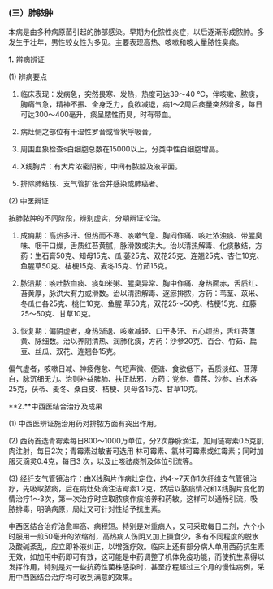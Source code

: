 ###   (三）肺脓肿  

本病是由多种病原菌引起的肺部感染。早期为化脓性炎症，以后逐渐形成脓肿。多发生于壮年，男性较女性为多见。主要表现高热、咳嗽和咳大量脓性臭痰。

  **1.** 辨病辨证  

  (1) 辨病要点

  1)  临床表现：发病急，突然畏寒、发热，热度可达39〜40 ℃，伴咳嗽、脓痰，胸痛气急，精神不振、全身乏力，食欲减退，病1〜2周后痰量突然增多，每日可达300〜400毫升，痰呈脓性而臭，时有带血。

  2)  病灶侧之部位有干湿性罗音或管状呼吸音。

  3)  周围血象检查s白细胞总数在15000以上，分类中性白细胞增高。 

  4)  X线胸片：有大片浓密阴影，中间有脓腔及液平面。

  5)  排除肺结核、支气管扩张合并感染或肺癌者。 

 (2)  中医辨证  

按肺脓肿的不同阶段，辨别虚实，分期辨证论治。

  1) 成痈期：高热多汗、但热而不寒、咳嗽气急、胸闷作痛、咳吐浓浊痰、带腥臭味、咽干口燥，舌质红苔黄腻，脉滑数或洪大。治以清热解毒、化痰散结，方药：生石膏50克、知母15克、瓜 蒌25克、双花25克、连翘25克、杏仁10克、鱼腥草50克、桔梗15克、麦冬15克、竹茹15克。 

 2) 脓溃期：咳吐脓血痰、痰如米粥、腥臭异常、胸中作痛、身热面赤，舌质红、苔黄厚，脉洪大有力或滑数。治以清热解毒、逐瘀排脓，方药：苇茎、苡米、冬瓜仁各25克、桃仁10克、鱼腥 草50克，双花25〜50克、桔梗15克、红藤25〜50克、甘草10克。  

3) 恢复期：偏阴虚者，身热渐退、咳嗽减轻、口干多汗、五心烦热，舌红苔薄黄、脉细数。治以养阴清热、润肺化痰，方药：沙参20克、百合、竹茹、扁豆、丝瓜、双花、连翘各15克。 

 偏气虚者，咳嗽日减、神疲倦怠、气短声微、便溏、食欲低下，舌质淡红、苔薄白，脉沉细无力。治则补益脾肺、扶正祛邪，方药：党参、黄芪、沙参、白术各25克，茯苓、麦冬、桑白皮、桔梗、贝母各15克、甘草10克。            

**2.**中西医结合治疗及成果 

(1) 中西医辨证施治用药对排脓方面有突出作用。

(2) 西药首选青霉素每日800〜1000万单位，分2次静脉滴注，加用链霉素0.5克肌肉注射，每日2次；青霉素过敏者可选用 林可霉素、氯林可霉素或红霉素；同时加服灭滴灵0.4克，每日3 次，以及止咳祛痰剂及体位引流等。

(3) 经纤支气管镜治疗：由X线胸片作病灶定位，约4〜7天作1次纤维支气管镜治疗，先吸取脓痰，后在病灶处滴注洁霉素1.2克，然后以脓痰情况和X线胸片变化酌情治疗1〜3次，第一次治疗时应取脓痰作痰培养和药敏。这样可以通畅引流，吸脓排毒，明确病原，局灶又可针对性给予抗生素。  

中西医结合治疗治愈率高、病程短。特别是对重病人，又可采取每日二剂，六个小时服用一煎50毫升的浓缩剂，高热病人伤阴又加上摄食少，多有不同程度的脱水及酸碱紊乱，应立即补液纠正，以增强疗效。临床上还有部分病人单用西药抗生素无效，如加用中药即可有效，这可能是中药调整了机体免疫功能，而使抗生素得以发挥作用，特别是对一些抗药性菌株感染时，甚至疗程超过三个月的慢性病例，采用中西医结合治疗均可收到满意的效果。
